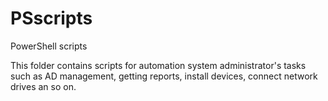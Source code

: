 # PSscripts
PowerShell scripts

This folder contains scripts for automation system administrator's tasks such as AD management, getting reports, install devices, connect network drives an so on.
